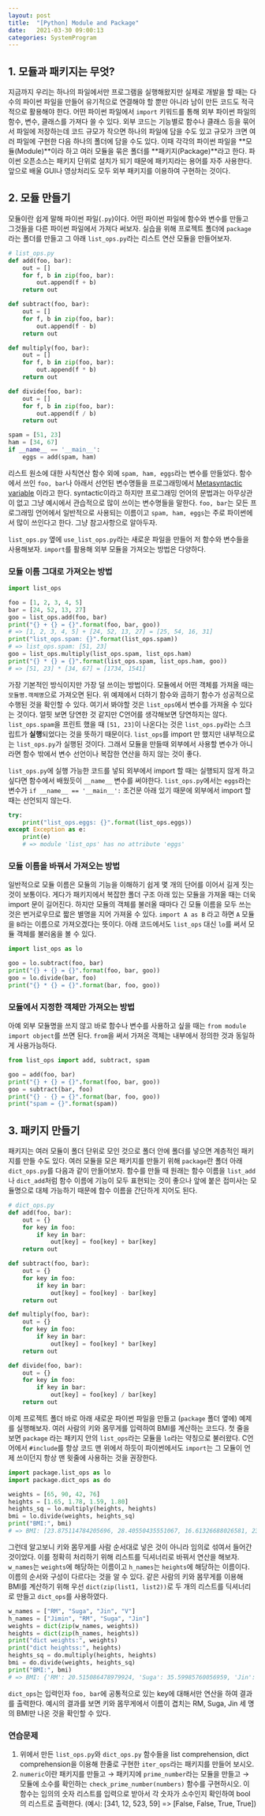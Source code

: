 ```yaml
---
layout: post
title:  "[Python] Module and Package"
date:   2021-03-30 09:00:13
categories: SystemProgram
---
```




## 1. 모듈과 패키지는 무엇?

지금까지 우리는 하나의 파일에서만 프로그램을 실행해왔지만 실제로 개발을 할 때는 다수의 파이썬 파일을 만들어 유기적으로 연결해야 할 뿐만 아니라 남이 만든 코드도 적극적으로 활용해야 한다. 어떤 파이썬 파일에서 `import` 키워드를 통해 외부 파이썬 파일의 함수, 변수, 클래스를 가져다 쓸 수 있다. 외부 코드는 기능별로 함수나 클래스 등을 묶어서 파일에 저장하는데 코드 규모가 작으면 하나의 파일에 담을 수도 있고 규모가 크면 여러 파일에 구현한 다음 하나의 폴더에 담을 수도 있다. 이때 각각의 파이썬 파일을 **모듈(Module)**이라 하고 여러 모듈을 묶은 폴더를 **패키지(Package)**라고 한다. 파이썬 오픈소스는 패키지 단위로 설치가 되기 때문에 패키지라는 용어를 자주 사용한다. 앞으로 배울 GUI나 영상처리도 모두 외부 패키지를 이용하여 구현하는 것이다.



## 2. 모듈 만들기

모듈이란 쉽게 말해 파이썬 파일(`.py`)이다. 어떤 파이썬 파일에 함수와 변수를 만들고 그것들을 다른 파이썬 파일에서 가져다 써보자. 실습을 위해 프로젝트 폴더에 `package`라는 폴더를 만들고 그 아래 `list_ops.py`라는 리스트 연산 모듈을 만들어보자.

```python
# list_ops.py
def add(foo, bar):
    out = []
    for f, b in zip(foo, bar):
        out.append(f + b)
    return out

def subtract(foo, bar):
    out = []
    for f, b in zip(foo, bar):
        out.append(f - b)
    return out

def multiply(foo, bar):
    out = []
    for f, b in zip(foo, bar):
        out.append(f * b)
    return out

def divide(foo, bar):
    out = []
    for f, b in zip(foo, bar):
        out.append(f / b)
    return out

spam = [51, 23]
ham = [34, 67]
if __name__ == '__main__':
    eggs = add(spam, ham)
```

리스트 원소에 대한 사칙연산 함수 외에 `spam, ham, eggs`라는 변수를 만들었다. 함수에서 쓰인 `foo, bar`나 아래서 선언된 변수명들을 프로그래밍에서 [Metasyntactic variable](https://futurecreator.github.io/2018/06/05/metasyntactic-variables-foo-bar/) 이라고 한다. syntactic이라고 하지만 프로그래밍 언어의 문법과는 아무상관이 없고 그냥 예시에서 관습적으로 많이 쓰이는 변수명들을 말한다. `foo, bar`는 모든 프로그래밍 언어에서 일반적으로 사용되는 이름이고 `spam, ham, eggs`는 주로 파이썬에서 많이 쓰인다고 한다. 그냥 참고사항으로 알아두자.  

`list_ops.py` 옆에 `use_list_ops.py`라는 새로운 파일을 만들어 저 함수와 변수들을 사용해보자. `import`를 활용해 외부 모듈을 가져오는 방법은 다양하다. 

### 모듈 이름 그대로 가져오는 방법

```python
import list_ops

foo = [1, 2, 3, 4, 5]
bar = [24, 52, 13, 27]
goo = list_ops.add(foo, bar)
print("{} + {} = {}".format(foo, bar, goo))
# => [1, 2, 3, 4, 5] + [24, 52, 13, 27] = [25, 54, 16, 31]
print("list_ops.spam: {}".format(list_ops.spam))
# => list_ops.spam: [51, 23]
goo = list_ops.multiply(list_ops.spam, list_ops.ham)
print("{} * {} = {}".format(list_ops.spam, list_ops.ham, goo))
# => [51, 23] * [34, 67] = [1734, 1541]
```

가장 기본적인 방식이지만 가장 덜 쓰이는 방법이다. 모듈에서 어떤 객체를 가져올 때는 `모듈명.객체명`으로 가져오면 된다. 위 예제에서 더하기 함수와 곱하기 함수가 성공적으로 수행된 것을 확인할 수 있다. 여기서 봐야할 것은 `list_ops`에서 변수를 가져올 수 있다는 것이다. 얼핏 보면 당연한 것 같지만 C언어를 생각해보면 당연하지는 않다. `list_ops.spam`을 프린트 했을 때 `[51, 23]`이 나온다는 것은 `list_ops.py`라는 스크립트가 **실행**되었다는 것을 뜻하기 때문이다. `list_ops`를 import 만 했지만 내부적으로는 `list_ops.py`가 실행된 것이다. 그래서 모듈을 만들때 외부에서 사용할 변수가 아니라면 함수 밖에서 변수 선언이나 복잡한 연산을 하지 않는 것이 좋다.   

`list_ops.py`에 실행 가능한 코드를 넣되 외부에서 import 할 때는 실행되지 않게 하고 싶다면 함수에서 배웠듯이 `__name__` 변수를 써야한다. `list_ops.py`에서는 `eggs`라는 변수가 `if __name__ == '__main__':` 조건문 아래 있기 때문에 외부에서 import 할 때는 선언되지 않는다.

```python
try:
    print("list_ops.eggs: {}".format(list_ops.eggs))
except Exception as e:
    print(e)
    # => module 'list_ops' has no attribute 'eggs'
```

### 모듈 이름을 바꿔서 가져오는 방법

일반적으로 모듈 이름은 모듈의 기능을 이해하기 쉽게 몇 개의 단어를 이어서 길게 짓는것이 보통이다. 게다가 패키지에서 복잡한 폴더 구조 아래 있는 모듈을 가져올 때는 더욱 import 문이 길어진다. 하지만 모듈의 객체를 불러올 때마다 긴 모듈 이름을 모두 쓰는 것은 번거로우므로 짧은 별명을 지어 가져올 수 있다. `import A as B` 라고 하면 `A` 모듈을 `B`라는 이름으로 가져오겠다는 뜻이다. 아래 코드에서도 `list_ops` 대신 `lo`를 써서 모듈 객체를 불러옴을 볼 수 있다.

```python
import list_ops as lo

goo = lo.subtract(foo, bar)
print("{} + {} = {}".format(foo, bar, goo))
goo = lo.divide(bar, foo)
print("{} * {} = {}".format(bar, foo, goo))
```

### 모듈에서 지정한 객체만 가져오는 방법

아예 외부 모듈명을 쓰지 않고 바로 함수나 변수를 사용하고 싶을 때는 `from module import object`를 쓰면 된다. `from`을 써서 가져온 객체는 내부에서 정의한 것과 동일하게 사용가능하다.

```python
from list_ops import add, subtract, spam

goo = add(foo, bar)
print("{} + {} = {}".format(foo, bar, goo))
goo = subtract(bar, foo)
print("{} - {} = {}".format(bar, foo, goo))
print("spam = {}".format(spam))
```

## 3. 패키지 만들기

패키지는 여러 모듈이 폴더 단위로 모인 것으로 폴더 안에 폴더를 넣으면 계층적인 패키지를 만들 수도 있다. 여러 모듈을 모은 패키지를 만들기 위해 `package`란 폴더 아래 `dict_ops.py`를 다음과 같이 만들어보자. 함수를 만들 때 원래는 함수 이름을 `list_add`나 `dict_add`처럼 함수 이름에 기능이 모두 표현되는 것이 좋으나 앞에 붙은 접미사는 모듈명으로 대체 가능하기 때문에 함수 이름을 간단하게 지어도 된다.

```python
# dict_ops.py
def add(foo, bar):
    out = {}
    for key in foo:
        if key in bar:
            out[key] = foo[key] + bar[key]
    return out

def subtract(foo, bar):
    out = {}
    for key in foo:
        if key in bar:
            out[key] = foo[key] - bar[key]
    return out

def multiply(foo, bar):
    out = {}
    for key in foo:
        if key in bar:
            out[key] = foo[key] * bar[key]
    return out

def divide(foo, bar):
    out = {}
    for key in foo:
        if key in bar:
            out[key] = foo[key] / bar[key]
    return out
```

이제 프로젝트 폴더 바로 아래 새로운 파이썬 파일을 만들고 (`package` 폴더 옆에) 예제를 실행해보자. 여러 사람의 키와 몸무게를 입력하여 BMI를 계산하는 코드다. 첫 줄을 보면 `package` 라는 패키지 안의 `list_ops`라는 모듈을 `lo`라는 약칭으로 불러왔다. C언어에서 `#include`를 항상 코드 맨 위에서 하듯이 파이썬에서도 `import`는 그 모듈이 언제 쓰이던지 항상 맨 윗줄에 사용하는 것을 권장한다.

```python
import package.list_ops as lo
import package.dict_ops as do

weights = [65, 90, 42, 76]
heights = [1.65, 1.78, 1.59, 1.80]
heights_sq = lo.multiply(heights, heights)
bmi = lo.divide(weights, heights_sq)
print("BMI:", bmi)
# => BMI: [23.875114784205696, 28.40550435551067, 16.61326688026581, 23.456790123456788]
```

그런데 알고보니 키와 몸무게를 사람 순서대로 넣은 것이 아니라 임의로 섞여서 들어간 것이었다. 이를 정확히 처리하기 위해 리스트를 딕셔너리로 바꿔서 연산을 해보자. `w_names`는 `weights`에 해당하는 이름이고 `h_names`는 `heights`에 해당하는 이름이다. 이름의 순서와 구성이 다르다는 것을 알 수 있다. 같은 사람의 키와 몸무게를 이용해 BMI를 계산하기 위해 우선 `dict(zip(list1, list2))`로 두 개의 리스트를 딕셔너리로 만들고 `dict_ops`를 사용하였다.

```python
w_names = ["RM", "Suga", "Jin", "V"]
h_names = ["Jimin", "RM", "Suga", "Jin"]
weights = dict(zip(w_names, weights))
heights = dict(zip(h_names, heights))
print("dict weights:", weights)
print("dict heightss:", heights)
heights_sq = do.multiply(heights, heights)
bmi = do.divide(weights, heights_sq)
print("BMI:", bmi)
# => BMI: {'RM': 20.515086478979924, 'Suga': 35.59985760056959, 'Jin': 12.962962962962962}
```

`dict_ops`는 입력인자 `foo, bar`에 공통적으로 있는 key에 대해서만 연산을 하여 결과를 출력한다. 예시의 결과를 보면 키와 몸무게에서 이름이 겹치는 RM, Suga, Jin 세 명의 BMI만 나온 것을 확인할 수 있다.  

### 연습문제

1. 위에서 만든 `list_ops.py`와 `dict_ops.py` 함수들을 list comprehension, dict comprehension을 이용해 한줄로 구현한 `iter_ops`라는 패키지를 만들어 보시오.
2. `numeric`이란 패키지를 만들고 → 패키지에 `prime_number`라는 모듈을 만들고 → 모듈에 소수를 확인하는 `check_prime_number(numbers)` 함수를 구현하시오. 이 함수는 임의의 숫자 리스트를 입력으로 받아서 각 숫자가 소수인지 확인하여 bool의 리스트로 출력한다. (예시: [341, 12, 523, 59] => [False, False, True, True])

